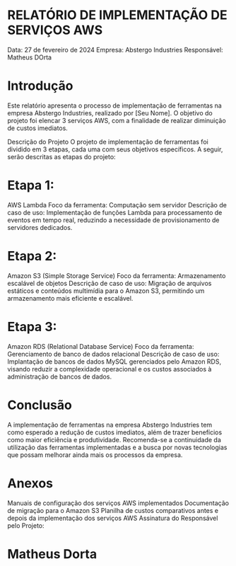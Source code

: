 # RELATÓRIO DE IMPLEMENTAÇÃO DE SERVIÇOS AWS
Data: 27 de fevereiro de 2024
Empresa: Abstergo Industries
Responsável: Matheus DOrta

# Introdução
Este relatório apresenta o processo de implementação de ferramentas na empresa Abstergo Industries, realizado por [Seu Nome]. O objetivo do projeto foi elencar 3 serviços AWS, com a finalidade de realizar diminuição de custos imediatos.

Descrição do Projeto
O projeto de implementação de ferramentas foi dividido em 3 etapas, cada uma com seus objetivos específicos. A seguir, serão descritas as etapas do projeto:

# Etapa 1:

AWS Lambda
Foco da ferramenta: Computação sem servidor
Descrição de caso de uso: Implementação de funções Lambda para processamento de eventos em tempo real, reduzindo a necessidade de provisionamento de servidores dedicados.

# Etapa 2:

Amazon S3 (Simple Storage Service)
Foco da ferramenta: Armazenamento escalável de objetos
Descrição de caso de uso: Migração de arquivos estáticos e conteúdos multimídia para o Amazon S3, permitindo um armazenamento mais eficiente e escalável.

# Etapa 3:

Amazon RDS (Relational Database Service)
Foco da ferramenta: Gerenciamento de banco de dados relacional
Descrição de caso de uso: Implantação de bancos de dados MySQL gerenciados pelo Amazon RDS, visando reduzir a complexidade operacional e os custos associados à administração de bancos de dados.

# Conclusão
A implementação de ferramentas na empresa Abstergo Industries tem como esperado a redução de custos imediatos, além de trazer benefícios como maior eficiência e produtividade. Recomenda-se a continuidade da utilização das ferramentas implementadas e a busca por novas tecnologias que possam melhorar ainda mais os processos da empresa.

# Anexos

Manuais de configuração dos serviços AWS implementados
Documentação de migração para o Amazon S3
Planilha de custos comparativos antes e depois da implementação dos serviços AWS
Assinatura do Responsável pelo Projeto:

# Matheus Dorta